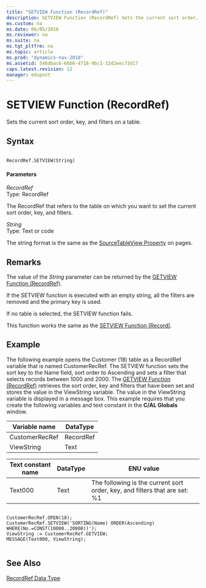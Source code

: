 ```yaml
---
title: "SETVIEW Function (RecordRef)"
description: SETVIEW Function (RecordRef) Sets the current sort order, key, and filters on a table.
ms.custom: na
ms.date: 06/05/2016
ms.reviewer: na
ms.suite: na
ms.tgt_pltfrm: na
ms.topic: article
ms.prod: "dynamics-nav-2018"
ms.assetid: 546dbac6-6660-4718-9bc1-32d2eec73d17
caps.latest.revision: 12
manager: edupont
---
```

# SETVIEW Function (RecordRef)
Sets the current sort order, key, and filters on a table.  
  
## Syntax  
  
```  
  
RecordRef.SETVIEW(String)  
```  
  
#### Parameters  
 *RecordRef*  
 Type: RecordRef  
  
 The RecordRef that refers to the table on which you want to set the current sort order, key, and filters.  
  
 *String*  
 Type: Text or code  
  
 The string format is the same as the [SourceTableView Property](SourceTableView-Property.md) on pages.  
  
## Remarks  
 The value of the *String* parameter can be returned by the [GETVIEW Function \(RecordRef\)](GETVIEW-Function--RecordRef-.md).  
  
 If the SETVIEW function is executed with an empty string, all the filters are removed and the primary key is used.  
  
 If no table is selected, the SETVIEW function fails.  
  
 This function works the same as the [SETVIEW Function \(Record\)](SETVIEW-Function--Record-.md).  
  
## Example  
 The following example opens the Customer \(18\) table as a RecordRef variable that is named CustomerRecRef. The SETVIEW function sets the sort key to the Name field, sort order to Ascending and sets a filter that selects records between 1000 and 2000. The [GETVIEW Function \(RecordRef\)](GETVIEW-Function--RecordRef-.md) retrieves the sort order, key and filters that have been set and stores the value in the ViewString variable. The value in the ViewString variable is displayed in a message box. This example requires that you create the following variables and text constant in the **C/AL Globals** window.  
  
|Variable name|DataType|  
|-------------------|--------------|  
|CustomerRecRef|RecordRef|  
|ViewString|Text|  
  
|Text constant name|DataType|ENU value|  
|------------------------|--------------|---------------|  
|Text000|Text|The following is the current sort order, key, and filters that are set: %1|  
  
```  
  
CustomerRecRef.OPEN(18);  
CustomerRecRef.SETVIEW('SORTING(Name) ORDER(Ascending) WHERE(No.=CONST(10000..20000))');  
ViewString := CustomerRecRef.GETVIEW;  
MESSAGE(Text000, ViewString);  
  
```  
  
## See Also  
 [RecordRef Data Type](RecordRef-Data-Type.md)